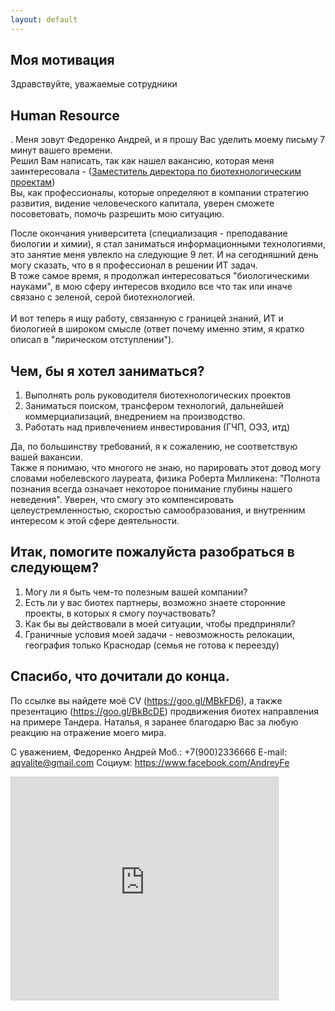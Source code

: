 ```yaml
---
layout: default
---
```


## Моя мотивация

Здравствуйте, уважаемые сотрудники <h2> Human Resource </h2>.
Меня зовут Федоренко Андрей, и я прошу Вас уделить моему письму 7 минут вашего времени.<br>
Решил Вам написать, так как нашел вакансию, которая меня заинтересовала - ([Заместитель директора по биотехнологическим проектам](https://krasnodar.hh.ru/vacancy/18695229))<br>
Вы, как профессионалы, которые определяют в компании стратегию развития, видение человеческого капитала, уверен сможете посоветовать, помочь разрешить мою ситуацию.<br>

После окончания университета (специализация - преподавание биологии и химии), я стал заниматься информационными технологиями, это занятие меня увлекло на следующие 9 лет.
И на сегодняшний день могу сказать, что в я профессионал в решении ИТ задач.<br>
В тоже самое время, я продолжал интересоваться "биологическими науками", в мою сферу интересов входило все что так или иначе связано с зеленой, серой биотехнологией. <br>    
И вот теперь я ищу работу, связанную с границей знаний, ИТ и биологией в широком смысле (ответ почему именно этим, я кратко описал в "лирическом отступлении"). <br>

## Чем, бы я хотел заниматься?

1. Выполнять роль руководителя биотехнологических проектов
2. Заниматься поиском, трансфером технологий, дальнейшей коммерциализаций, внедрением на производство.
3. Работать над привлечением инвестирования (ГЧП, ОЭЗ, итд)

Да, по большинству требований, я к сожалению, не соответствую вашей вакансии. <br>
Также я понимаю, что многого не знаю, но парировать этот довод могу словами нобелевского лауреата, физика Роберта Милликена: "Полнота познания всегда означает некоторое понимание глубины нашего неведения". Уверен, что смогу это компенсировать целеустремленностью, скоростью самообразования, и внутренним интересом к этой сфере деятельности. <br>  

## Итак, помогите пожалуйста разобраться в следующем?
1. Могу ли я быть чем-то полезным вашей компании?
2. Есть ли у вас биотех партнеры, возможно знаете сторонние проекты, в которых я смогу поучаствовать?
3. Как бы вы действовали в моей ситуации, чтобы предприняли?
4. Граничные условия моей задачи - невозможность релокации, география только Краснодар (семья не готова к переезду)

## Спасибо, что дочитали до конца.

По ссылке вы найдете моё СV (https://goo.gl/MBkFD6), а также презентацию (https://goo.gl/BkBcDE) продвижения биотех направления на примере Тандера.
Наталья, я заранее благодарю Вас за любую реакцию на отражение моего мира. <br>

С уважением, Федоренко Андрей
Моб.: +7(900)2336666
E-mail: aqvalite@gmail.com
Социум: https://www.facebook.com/AndreyFe

<iframe src="https://www.slideshare.net/slideshow/embed_code/key/vtxriVW9plq1mU" width="427" height="356" frameborder="0" marginwidth="0" marginheight="0" scrolling="no" style="border:1px solid #CCC; border-width:1px; margin-bottom:5px; max-width: 100%;" allowfullscreen> </iframe>
